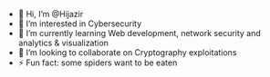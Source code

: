 - 👋 Hi, I’m @Hijazir
- 👀 I’m interested in Cybersecurity
- 🌱 I’m currently learning Web development, network security and analytics & visualization
- 💞️ I’m looking to collaborate on Cryptography exploitations
- ⚡ Fun fact: some spiders want to be eaten
